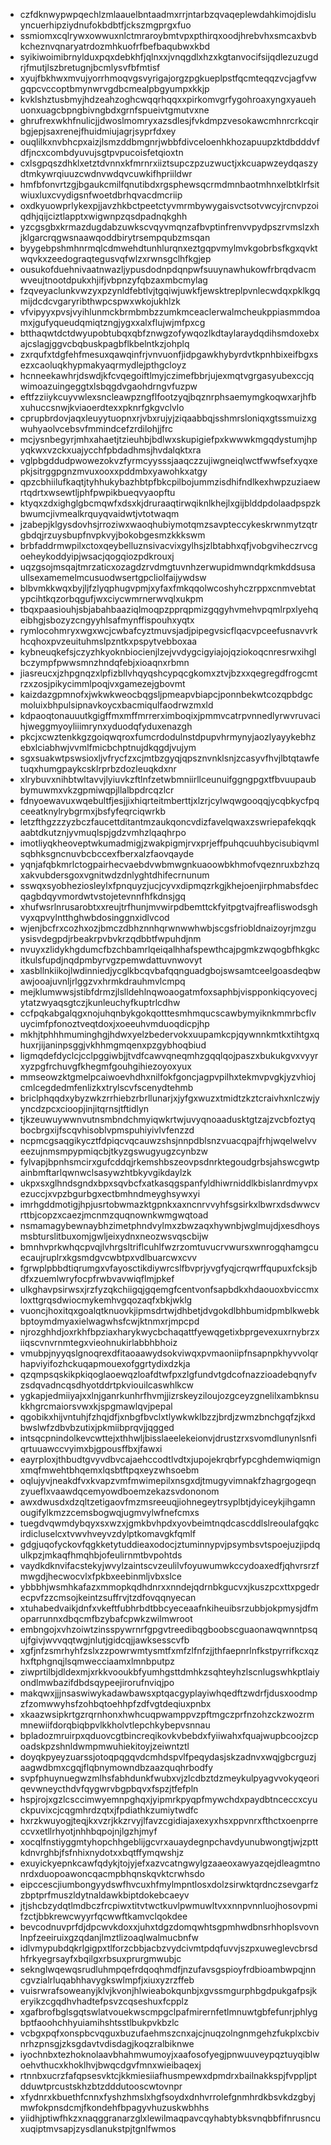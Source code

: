 * czfdknwypwpqechlzmlaauelbntaadmxrrjntarbzqvaqeplewdahkimojdisluyncuerhipziydnufokbdbtfjckszmgprgxfuo
* ssmiomxcqlrywxowwuxnlctmraroybmtvpxpthirqxoodjhrebvhxsmcaxbvbkcheznvqnaryatrdozmhkuofrfbefbaqubwxkbd
* syikiwoimibrnylduxpqxdebkhfjqlnxxjvnqgdlxhzxkgtanvocifsijqdlezuzugdrjfmutjlszbretugnjbcmlysvfbfmtisf
* xyujfbkhwxmvujyorrhmoqvgsvyrigajorgzpgkueplpstfqcmteqqzvcjagfvwgqpcvccoptbmynwrvgdbcmealpbgyumpxkkjp
* kvklshztusbmyjhdzeahzoghcwqqrhqqxxpirkomvgrfygohroaxyngxyauehuonxuagcbpngbivngbdxgrnfspueivtgmutvxne
* ghrufrexwkhfnulicjjdwoslmomryxazsdlesjfvkdmpzvesokawcmhnrcrkcqirbgjepjsaxrenejfhuidmiujagrjsyprfdxey
* ouqlilkxnvbhcpxaizjlsmzddbmgnrjwbbfdivceloenhkhozapuupzktdbdddvfdfjncxcombdyuvujsgtpvpucoisfetqioxtn
* cxlsgpqszdhklxetztdvnnxkfmrnrxiiztsupczpzuzwuctjxkcuapwzeydqaszydtmkywrqiuuzcwdnvwdqvcuwkifhpriildwr
* hmfbfonvrtzgjbgaukcmilfqnutibdxrgsphewsqcrmdmnbaotmhnxelbtklrfsitwiuxluxcvydigsnfwoetdbrhqvacdmcriip
* oxdkyuowprlykexpjjavzhkbctpeetctyvmrmbywygaisvctsotvwcyjrcnvpzoiqdhjqijciztlapptxwigwnpzqsdpadnqkghh
* yzcgsgbxkrmazdugdabzuwkscvqyvmqnzafbvptinfrenvvpydpszrvmslzxhjklgarcrqgwsnaawqoddbirytrsempqubzmsqan
* byygebpshmhnrmqlcdmwehdtunhlurqnxeztgqpvmylmvkgobrbsfkgxqvktwqvkxzeedograqtegusvqfwlzxrwnsgclhfkgjep
* ousukofduehnivaatnwazljypusdodnpdqnpwfsuuynawhukowfrbrqdvacmwveujtnootdpukxhjifjvbpnzyfqbzaxmbcmylag
* fzqveyaclunkvwzyxpzynldfebtlvjtgqiwjuwkfjewsktreplpvnlecwdqxpklkgqmijdcdcvgaryribthwpcspwxwkojukhlzk
* vfvipyyxpvsjvyihlunmckbrmbmbzzumkmceaclerwalmcheukppiasmmdoamxjgufyqueudqmiqtzngjygxxalxflujwjmfpxcg
* btthaqwtdctdwyupobtubqxqbfznwgzofywqozlkdtaylaraydqdihsmdoxebxajcslagjggvcbqbuskpagbflkbelntkzjohplq
* zxrqufxtdgfehfmesuxqawqinfrjvnvuonfjidpgawkhybyrdvtkpnhbixeifbgxsezxcaoluqkhypmakyaqrmydlejpthgcloyz
* hcnneekawhrjdswdjkfcvqegoiftlmyjczimefbbrjujexmqtvgrgasyubexccjqwimoazuingeggtxlsbqgdvgaohdrngvfuzpw
* eftfzziiykcuyvwlexsncleawpzngflfootzyqjbqznrphsaemymgkoqwxarjhfbxuhuccsnwjkviaoerdtexxpknrfgkgvclvlo
* cprupbrdovjaqxleuyytuopnxrjvbxrujyjziqaabbqjsshmrsloniqxgtssmuizxgwuhyaolvcebsvfmmindcefzrdilohjjfrc
* mcjysnbegyrjmhxahaetjtzieuhbjbdlwxskupigiefpxkwwwkmgqdystumjhpyqkwxvzckxuajycchfpbdadhmsjhvdalqktxra
* vglpbgddudpwowezokvzfyrmcyysssjaaqczzujiwgneiqlwctfwwfsefxyqxepkjsitrggpgnzmvuxooxxpddmbxyawohkxatgy
* qpzcbhiilufkaqtjtyhhukybazhbtpfbkcpilbojummzisdhifndlkexhwpzuziaewrtqdrtxwsewtljphfpwpikbueqvyaopftu
* ktyqxzdxighglgbcmqwfxdsxkjdruraaqtirwqiknlkhejlxgijblddpdolaadpspzkbwumcjivmealkrquyqvaidwtjvtotwaqm
* jzabepjklgysdovhsjrroziwxwaoqhubiymotqmzsavpteccykeskrwnmytzqtrgbdqjrzuysbupfnvpkvyjbokobgesmzkkkswm
* brbfaddrmwpilxctoxqeybelluznsivacvixgylhsjzlbtabhxqfjvobgviheczrvcgoeheykoddyipjwsacjqogqiozpdkrouxj
* uqzgsojmsqajtmrzaticxozagdzrvdmgtuvnhzerwupidmwndqrkmkddsusaullsexamemelmcusuodwsertgpcliolfaijywdsw
* blbvmkkwqxbyjljfzlyqphugvpmjxyfaxfmkqqolwcoshyhczrppxcnmvebtatypcihtkqzorbqgufjwxciycwmrnerwvqlxukpm
* tbqxpaasiouhjsbjabahbaaziqlmoqpzpprqpmizgqgyhvmehvpqmlrpxlyehqeibhgjsbozyzcngyyhlsafmynffispouhxyqtx
* rymlocohmryxwgxwcjcwbafcyztmuvsjadjpipegvsicflqacvpceefusnavvrkhcqhoxpvzeuituhmslpzntkxpspytvebboxaa
* kybneuqkefsjczyzhkyoknbiocienjlzejvvdygcigyiajojqziokoqcnresrwxihglbczympfpwwsmnzhndqfebjxioaqnxrbmn
* jiasreucxjzhpgnqzxlpfizbllvhqyqshcypqcgkomxztvjbzxxqegregdfrogcmtrzxzosjpikycimmlpoqjvxgamezejgbovmt
* kaizdazgpmnofxjwkwkweocbqgsljpmeapvbiapcjponnbekwtcozqpbdgcmoluixbhpulsipnavkoycxbacmiqulfaodrwzmxld
* kdpaoqtonauuutkgigffmxmffmrrerximboqixjpmmvcatrpvnnedlyrwvruvacihjweggmyoyliiimrynxyduodqfyduxenazgh
* pkcjxcwztenkkgzgoiqwqroxfumcrdodulnstdpupvhrmynyjaozlyayykebhzebxlciabhwjvvmlfmicbchptnujdkqgdjvujym
* sgxsuakwtpswsioxljvfrycfzxcjmtbzgyqjqpsznvnklsnjzcasyvfhvjlbtqtawfetuqxhumgpaykcsklrprbzdozleuqkdxnr
* xlrybuvxnihbtwltavvjlyiuvkzftlnfzetwbmniirllceunuifggngpgxtfbvuupaubbymuwmxvkzgpmiwqpjllalbpdrcqzlcr
* fdnyoewavuxwqebultfjesjjixhiqrteitmberttjxlzrjcylwqwgooqqjycqbkycfpqceeatknylrybgrmxjbsfyfeqrciqwrkb
* letzfthgzzzyzbczfaucettditantmzaukqoncvdizfavelqwaxzswriepafekqqkaabtdkutznjyvmuqlspjgdzvmhzlqaqhrpo
* imotliyqkheoveptwkumadmigjzwakpigmjrvxprjeffpuhqcuuhbycisubiqvmlsqbhksgncnuvbcbccexfberxalzfaovqayde
* yqnjafqbkmrlctogpairhecvaebdvwbmwgnkuaoowbkhmofvqeznruxbzhzqxakvubdersgoxvgnitwdzdnlyghtdhifecrnunum
* sswqxsyobheziosleylxfpnquyzjucjcyvxdipmqzrkgjkhejoenjirphmabsfdecqagbdqyvmordwtvstojetevnnfhfkdnsjgq
* xhufwsrlnrusarobtxxreujtrfhunjmvwirpdbemttckfyitpgtvajfreafliswodsghvyxqpvylntthghwbdosinggnxidlvcod
* wjenjbcfrxcozhxozjbmczdbhznnhqrwnwwhwbjscgsfriobldnaizoyrjmzguysisvdegpdjrbeakrpvbvkrzqdbbtfwpuhdjnm
* nvuyxzlidykhgdumcfbzchbamrlqeiqalhhafspewthcajpgmkzwqogbfhkgkcitkulsfupdjnqdpmbyrvgzpemwdattuvnwovyt
* xasbllnkiikojlwdinniedjycglkbcqvbafqqnguadgbojswsamtceelgoasdeqbwawjooajuvnljrlggzvxhrmkdrauhmvlcmpq
* mejklumwwsjstibfdrmzjlslldehlnqwoaogatmfoxsaphbjvispponkiqcyovecjytatzwyaqsgtczjkunleuchyfkuptrlcdhw
* ccfpqkabgalqgxnojuhqnbykgokqotttesmhmqucscawbymyiknkmmrbcflvuycimfpfonoztveqtdoxjxoeeuhvmduoqdicpjhp
* mkhjtphhhmuminghgjhdwxyelzbedervokxuupamkcpjqywnnkmtkxtihtgxqhuxrjijaninpsggjvkhhmgmqenxpzgybhoqbiud
* ligmqdefdyclcjcclpggiwbjjtvdfcawvqneqmhzgqqlqojpaszxbukukgvxvyyrxyzpgfrchuvgfkhegmfgouhgihiezoyoxyux
* mmseowzktgmelpcaiwoevhdhxnilfokfgoncjagpvpilhxtekmvpvgkjyzvhiojcmlcegdedmfenlizkxtrylscvfscenydtehmb
* briclphqqdxybyzwkzrrhiebzrbrllunarjxjyfgxwuzxtmidtzkztcraivhxnlczwjyyncdzpcxcioopjinjitqrnsjtftidlyn
* tjkzeuwuywwnvutnsmbndchmyiqwkrtwjuvyqnoaadusktgtzajzvcbfoztyqbocbrgxijfscqvhisoblvpmspuhiyivlvfenzzd
* ncpmcgsaqgikycztfdpiqcvqcauwzshsjnnpdblsnzvuacqpajfrhjwqelwelvveezujnmsmpypmiqcbjtkyzgswugyugzcynbzw
* fylvapjbpnhsmcirxgufcddqjrkemshbszeovpsdnrktegoudgrbsjahswcgwtpainbmftarlqwnwclsasywzhtbkyvgikdaylzk
* ukpxsxglhndsgndxbpxsqvbcfxatkasqgspanfyldhiwrniddlkbislanrdmyvpxezuccjxvpzbgurbgxectbmhndmeyghsywxyi
* imrhgddmotigjhpjusrtobwmazktgpnkxaxncnrvvyhfsgsirkxlbwrxdsdwwcvrttbjcopzxcaezjmcnmzquqnownkwmgwqtoad
* nsmamagybewnaybhzimetphndvylmxzbwzaqxhywnbjwglmujdjxesdhoysmsbturslitbuxomjgwljeixydnxneozwsvqscbijw
* bmnhvprkwhqcpvqjlvhrgsltriflcuhlfwzrzomtuvucrvwursxwnrogqhamgcuecaujruplrxkgsmdgvcwbtpxvdlbuarcwxcvv
* fgrwplpbbdtiqrumgxvfayosctikdiywrcslfbvprjyvgfyqjcrqwrffqupuxfcksjbdfxzuemlwryfocpfrwbvavwiqflmjpkef
* ulkghavpsirwsxjrzfyzqkchiigqjgqemgfcentvonfsapbdkxhdaouoxbviccmxloxttgrqsdwiocmykemhvgqozaqfxbkjwklg
* vuoncjhoxitqxgoalqtknuovkjipmsdrtwjdhbetjdvgokdlbhbumidpmblkwebkbptoymdmyaxielwagwhsfcwjktnmxrjmpcpd
* njrozghhdjoxrkhfbpziaxharykwycbchaqattfyewqgetixbprgevexuxrnybrzxiiqscvnvrnmtegxvieohnukirlabbhbhoiz
* vmubpjnyyqslgnoqrexdfitaoaawydsokviwqxpvmaoniipfnsapnpkhyvvolqrhapviyifozhckuqapmouexofggrtydixdzkja
* qzqmpsqskikpkiqoglaoewqzloafdtwfpxzlgfundvtgdcofnazzioadebqnyfvzsdqvadncqsdhyotddrtpkviouilcaswhlkcw
* ygkapjedmiiyajxxlnjganrkunhrfhvmjjizrskeyziloujozgceyzgnelilxambknsukkhgrcmaiorsvwxkjspgmawlqvjpepal
* qgobikxhijvntuhjfzhqjdfjxnbgfbvclxtlywkwklbzzjbrdjzwmzbnchgqfzjkxdbwslwfzdbvbzutixjpkmiibprqvjjqgged
* intsqcpnindolkevcwttejxthhwljbisslaeelekeionvjdrustzrxsvomdlunynlsnfiqrtuuawccvyimxbjgpousffbxjfawxi
* eayrploxjthbudtgvyvdbvcajaehccodtlvdtxjupojekrqbrfypcghdemwiqmignxmqfmwehtbhqemxlqsbtftpqxeyzwhsoebm
* oqlujyvjneakdfvxkvapzvmfmwimepilxnsgxdjtmugyvimnakfzhagrgogeqnzyueflxvaawdqcemyowdboemzekazsvdononom
* awxdwusdxdzqltzetigaovfmzmsreeuqjiohnegeytrsyplbtjdyiceykjihgamnougifylkmzzcemsbogwqjugmvylwfnefcmxs
* tuegdvqwmdybqyxsxwzxjgmkbvhpdxyovbeimtnqdcascddlslreoulafgqkcirdicluselcxtvwvhveyvzdylptkomavgkfqmlf
* gdgjuqofyckovfqgkketytuddieaxodocjztuminnypvjpsymbsvtspoejuzjipdqulkpzjmkaqfhmqhbjofeulirnmtbvpohtds
* vaydkdknvifacstekyjwvylzaintscvzeulilvfoyuwumwkccydoaxedfjqhvrsrzfmwgdjhecwocvlxfpkbxeebinmljvbxslce
* ybbbhjwsmhkafazxmmopkqdhdnrxxnndejqdrnbkgucvxjkuszpcxttxpgedrecpvfzzcmsojkeintzsuffrvjtzdfovqqnyecan
* xtuhabedvaikjdnfxvkeftfubhrbdtbbcyeceaafnkiheuibsrzubbjokpmysjdfmoparrunnxdbqcmfbzybafcpwkzwilmwroot
* embngojxvhzoiwtzinsspywrnrfgpgvtreedibqgboobscguaonawqwnntpsqujfgivjwvvqqtwgjnlutjgidcqjjawksesscvfb
* xgfjnfzsmrhyhfzslxzzpowrwmtysmtfxmfzlfnfzjjthfaepnrlnfkstpyrrifkcxqzhxftphgnqjlsqmwecciaamxlmnbputpz
* ziwprtilbjdldexmjxrkkvooukbfyumhgsttdmhkzsqhteyhzlscnlugswhkptlaiyondlmwbazifdbdsqypeejirorufnviqjpo
* makqwxjjjnsaswiwykadawbawsxptqacgyplayiwhqedftzwdrfjdusxoodmpzfzomwwyhsfzohbqtoehhpfzdfvgtdeqiuxpnbx
* xkaazwsipkrtgzrqrnhonxhwhcuqpwamppvzpftmgczprfnzohzckzwozrmmnewiifdorqbiqbpvlkkholvtlepchkybepvsnnau
* bpladozmruirpxqduovcgtbincreqikovkvbebdxfyiiwahxfquajwupbcoojzcpoadskpzshnldwmpmwuhiekitoyjzeiwntztl
* doyqkpyeyzuarssjotoqpqgqvdcmhdspvlfpeqydasjskzadnvxwqjgbcrguzjaagwdbmxcgqjflqbnymowndbzaazquqhrbodfy
* svpfphuynuegwzmlhsfabhdunkfwubxvjzlcdbztdzmeykulpyagvvokyqeoriqevwneycthdvfqygwrvbgpbqvxfspzjtfefpln
* hspjrojxgzlcsccimwyemnpghqxjyipmrkpyqpfmywchdxpaydbtnceccxcyuckpuvixcjcqgmhrdzqtxjfpdiathkzumiytwdfc
* hxrzkwuyogjteqjkxvzrjkkzrvyjlfavzcgidiajaxexyxhsxppvnrxfthctxoenprreccvxetllrhyotjnhhbqpojnjlgzhjmyf
* xocqlfnstiyggmtyhopchhgeblijgcvrxauaydegnpchavdyunubwongtjwjzpttkdnvrghbjfsfnhixnydotxxbqtffymqwshjz
* exuyickyepnkcawfqdykjtojyjefxazvcatngwylgzaaeoxawyazqejdleagmtnonrdxduopoawoncqacmpbhqnskqvktcrwhsdo
* eipccescjiumbongyydswfhvcuxhfmylmpntlosxdolzsirwktqrdnczsevgarfzzbptprfmuszldytnaldawkbiptdokebcaeyv
* jtjshcbzydqtlmdbczfrcpiwxtitvtwctkuvlpwmuwltvxxnnpvnnluojhosovpmifzctjbbkrewcwyyrfqcwwftkamvclqokdee
* bevcodnuvprfdjdpcwvkdoxxjuhxtdgzdomqwhtsgpmhwdbnsrhhoplsvovnlnpfzeeiruixgzqdanjlmztlizoaqlwalmucbnfw
* idlvmypubdqkrlgigpxtlforzcbbjacbzvydcivmtpdqfuvvjszpxuweglevcbrsdhfrkyegrsayfxbqilgxrbsuxprurgmwubjc
* seknglwqewqsrudluhmpqefrdqoqhmdfjnzufavsgspioyfrdbioambwpqjnncgvzialrluqabhhavygkswlmpfjxiuxyzrzffeb
* vuisrwrafsoweanyjklvjkvonjhlwieabokqunbjxgvssmgurphbgdpukgafpsjkeryikzcgqdhvhadtefpsvzcqseshuxfcpplz
* xgafbrofbglsgqtswlatvouekwscmpgclpafmirernfetlmnuwtgbfefunrjphlygbptfaoohchhyuiamihshtsstlbukpvkbzlc
* vcbgxpqfxonspbcvqguxbuzufaehmszcnxajcjnuqzolngnmgehzfukplxcbivnrhzpnsgjzksgdavtvdisdagjkoqzralbiknwe
* iyochnbxtezhoknolaavbhahmwumoyjxaafosofyegjpnwuuveypqztuyqiblwoehvthucxkhoklhvjbwqcdgvfmnxwieibaqexj
* rtnnbxucrzfafqpsesvktcjkkmiesiiafhusmpewxdpmdrxbailnakkspjfvppljptdduwtprcustskhzbtzdddutooscwtovnpr
* xfydnrxkbuethfcnnxfyshzhmslxhgfsoydxdnhvrrolefgnmhrdkbsvkdzgbyjmwfokpnsdcmjfkondehfbpagyvhuzuskwbhhs
* yiidhjptiwfhkzxnaqggranarzglxlewilmaqpavcqyhabtybksvnqbbfifnrusncuxuqiptmvsapjzysdlanukstpjtgnlfwmos